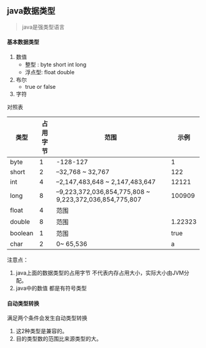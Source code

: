 ## java数据类型

> java是强类型语言

#### 基本数据类型
1. 数值
	* 整型 : byte short int long
	* 浮点型: float double
2. 布尔
	* true or false
3. 字符
	

对照表

|类型|占用字节|范围|示例|
|---|------|----|---|
|byte|1|-128-127|1|
|short|2|–32,768 ~ 32,767|122|
|int|4|–2,147,483,648 ~ 2,147,483,647|12121|
|long|8|–9,223,372,036,854,775,808 ~ 9,223,372,036,854,775,807|100909|
|float|4|范围||
|double|8|范围|1.22323|
|boolean|1|范围|true|
|char|2|0~ 65,536|a|

注意点：
1. java上面的数据类型的占用字节 不代表内存占用大小，实际大小由JVM分配。
2. java中的数值 都是有符号类型


#### 自动类型转换
满足两个条件会发生自动类型转换
1. 这2种类型是兼容的。
2. 目的类型数的范围比来源类型的大。

